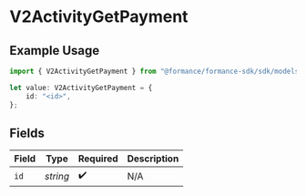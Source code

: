 # V2ActivityGetPayment

## Example Usage

```typescript
import { V2ActivityGetPayment } from "@formance/formance-sdk/sdk/models/shared";

let value: V2ActivityGetPayment = {
    id: "<id>",
};
```

## Fields

| Field              | Type               | Required           | Description        |
| ------------------ | ------------------ | ------------------ | ------------------ |
| `id`               | *string*           | :heavy_check_mark: | N/A                |